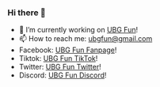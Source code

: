 ### Hi there 👋
- 🔭 I’m currently working on [UBG Fun](https://ubgfun.github.io)!
- 📫 How to reach me: ubgfun@gmail.com
- Facebook: [UBG Fun Fanpage](https://www.facebook.com/ubgfun)!
- Tiktok: [UBG Fun TikTok](https://www.tiktok.com/@ubgfun)!
- Twitter: [UBG Fun Twitter](https://twitter.com/ubgfun)!
- Discord: [UBG Fun Discord](https://discord.com/invite/zsH7TtdXSx)!
<!--
**ubgfun/ubgfun** is a ✨ _special_ ✨ repository because its `README.md` (this file) appears on your GitHub profile.

Here are some ideas to get you started:

- 🔭 I’m currently working on ...
- 🌱 I’m currently learning ...
- 👯 I’m looking to collaborate on ...
- 🤔 I’m looking for help with ...
- 💬 Ask me about ...
- 📫 How to reach me: ...
- 😄 Pronouns: ...
- ⚡ Fun fact: ...
-->
